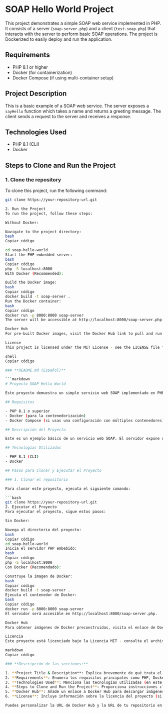 # SOAP Hello World Project

This project demonstrates a simple SOAP web service implemented in PHP. It consists of a server (`soap-server.php`) and a client (`test-soap.php`) that interacts with the server to perform basic SOAP operations. The project is Dockerized to easily deploy and run the application.

## Requirements

- PHP 8.1 or higher
- Docker (for containerization)
- Docker Compose (if using multi-container setup)

## Project Description

This is a basic example of a SOAP web service. The server exposes a `sayHello` function which takes a name and returns a greeting message. The client sends a request to the server and receives a response.

## Technologies Used

- PHP 8.1 (CLI)
- Docker

## Steps to Clone and Run the Project

### 1. Clone the repository

To clone this project, run the following command:

```bash
git clone https://your-repository-url.git

2. Run the Project
To run the project, follow these steps:

Without Docker:

Navigate to the project directory:
bash
Copiar código

cd soap-hello-world
Start the PHP embedded server:
bash
Copiar código
php -S localhost:8000
With Docker (Recommended):

Build the Docker image:
bash
Copiar código
docker build -t soap-server .
Run the Docker container:
bash
Copiar código
docker run -p 8000:8000 soap-server
The server will be accessible at http://localhost:8000/soap-server.php.

Docker Hub
For pre-built Docker images, visit the Docker Hub link to pull and run the image.

License
This project is licensed under the MIT License - see the LICENSE file for details.

shell
Copiar código

### **README.md (Español)**

```markdown
# Proyecto SOAP Hello World

Este proyecto demuestra un simple servicio web SOAP implementado en PHP. Consiste en un servidor (`soap-server.php`) y un cliente (`test-soap.php`) que interactúa con el servidor para realizar operaciones básicas SOAP. El proyecto está dockerizado para facilitar su despliegue y ejecución.

## Requisitos

- PHP 8.1 o superior
- Docker (para la contenedorización)
- Docker Compose (si usas una configuración con múltiples contenedores)

## Descripción del Proyecto

Este es un ejemplo básico de un servicio web SOAP. El servidor expone una función `sayHello` que toma un nombre y devuelve un mensaje de saludo. El cliente envía una solicitud al servidor y recibe una respuesta.

## Tecnologías Utilizadas

- PHP 8.1 (CLI)
- Docker

## Pasos para Clonar y Ejecutar el Proyecto

### 1. Clonar el repositorio

Para clonar este proyecto, ejecuta el siguiente comando:

```bash
git clone https://your-repository-url.git
2. Ejecutar el Proyecto
Para ejecutar el proyecto, sigue estos pasos:

Sin Docker:

Navega al directorio del proyecto:
bash
Copiar código
cd soap-hello-world
Inicia el servidor PHP embebido:
bash
Copiar código
php -S localhost:8000
Con Docker (Recomendado):

Construye la imagen de Docker:
bash
Copiar código
docker build -t soap-server .
Ejecuta el contenedor de Docker:
bash
Copiar código
docker run -p 8000:8000 soap-server
El servidor será accesible en http://localhost:8000/soap-server.php.

Docker Hub
Para obtener imágenes de Docker preconstruidas, visita el enlace de Docker Hub para descargar y ejecutar la imagen.

Licencia
Este proyecto está licenciado bajo la Licencia MIT - consulta el archivo LICENSE para más detalles.

markdown
Copiar código

### **Descripción de las secciones:**

1. **Project Title & Description**: Explica brevemente de qué trata el proyecto.
2. **Requirements**: Enumera los requisitos principales como PHP, Docker, etc.
3. **Technologies Used**: Menciona las tecnologías utilizadas (en este caso PHP y Docker).
4. **Steps to Clone and Run the Project**: Proporciona instrucciones claras para clonar y ejecutar el proyecto tanto sin Docker como con Docker.
5. **Docker Hub**: Añade un enlace a Docker Hub para descargar imágenes preconstruidas (si corresponde).
6. **License**: Incluye información sobre la licencia del proyecto (si aplica).

Puedes personalizar la URL de Docker Hub y la URL de tu repositorio en los apartados correspondientes
